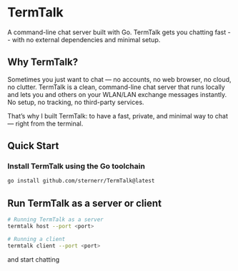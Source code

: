 # TermTalk
A command-line chat server built with Go. TermTalk gets you chatting fast -- with no external dependencies and minimal setup.

## Why TermTalk?
Sometimes you just want to chat — no accounts, no web browser, no cloud, no clutter. TermTalk is a clean, command-line chat server that runs locally and lets you and others on your WLAN/LAN exchange messages instantly. No setup, no tracking, no third-party services.

That’s why I built TermTalk: to have a fast, private, and minimal way to chat — right from the terminal.

## Quick Start

### Install TermTalk using the Go toolchain
```bash
go install github.com/sternerr/TermTalk@latest
```

## Run TermTalk as a server or client
```bash
# Running TermTalk as a server
termtalk host --port <port>

# Running a client
termtalk client --port <port> 
```
and start chatting

